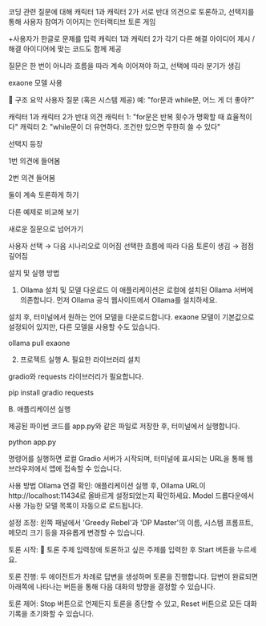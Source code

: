 코딩 관련 질문에 대해
캐릭터 1과 캐릭터 2가 서로 반대 의견으로 토론하고,
선택지를 통해 사용자 참여가 이어지는 인터랙티브 토론 게임

+사용자가 한글로 문제를 입력
캐릭터 1과 캐릭터 2가 각기 다른 해결 아이디어 제시 / 해결 아이디어에 맞는 코드도 함께 제공

질문은 한 번이 아니라 흐름을 따라 계속 이어져야 하고, 선택에 따라 분기가 생김

exaone 모델 사용

🔁 구조 요약
사용자 질문 (혹은 시스템 제공)
예: "for문과 while문, 어느 게 더 좋아?"

캐릭터 1과 캐릭터 2가 반대 의견
캐릭터 1: "for문은 반복 횟수가 명확할 때 효율적이다"
캐릭터 2: "while문이 더 유연하다. 조건만 있으면 무한히 쓸 수 있다"

선택지 등장

1번 의견에 들어봄

2번 의견 들어봄

둘이 계속 토론하게 하기

다른 예제로 비교해 보기

새로운 질문으로 넘어가기

사용자 선택 → 다음 시나리오로 이어짐
선택한 흐름에 따라 다음 토론이 생김 → 점점 깊어짐

설치 및 실행 방법
1. Ollama 설치 및 모델 다운로드
이 애플리케이션은 로컬에 설치된 Ollama 서버에 의존합니다. 먼저 Ollama 공식 웹사이트에서 Ollama를 설치하세요.

설치 후, 터미널에서 원하는 언어 모델을 다운로드합니다. exaone 모델이 기본값으로 설정되어 있지만, 다른 모델을 사용할 수도 있습니다.

ollama pull exaone

2. 프로젝트 실행
A. 필요한 라이브러리 설치

gradio와 requests 라이브러리가 필요합니다.

pip install gradio requests

B. 애플리케이션 실행

제공된 파이썬 코드를 app.py와 같은 파일로 저장한 후, 터미널에서 실행합니다.

python app.py

명령어를 실행하면 로컬 Gradio 서버가 시작되며, 터미널에 표시되는 URL을 통해 웹 브라우저에서 앱에 접속할 수 있습니다.

사용 방법
Ollama 연결 확인: 애플리케이션 실행 후, Ollama URL이 http://localhost:11434로 올바르게 설정되었는지 확인하세요. Model 드롭다운에서 사용 가능한 모델 목록이 자동으로 로드됩니다.

설정 조정: 왼쪽 패널에서 'Greedy Rebel'과 'DP Master'의 이름, 시스템 프롬프트, 메모리 크기 등을 자유롭게 변경할 수 있습니다.

토론 시작: 📝 토론 주제 입력창에 토론하고 싶은 주제를 입력한 후 Start 버튼을 누르세요.

토론 진행: 두 에이전트가 차례로 답변을 생성하며 토론을 진행합니다. 답변이 완료되면 아래쪽에 나타나는 버튼을 통해 다음 대화의 방향을 결정할 수 있습니다.

토론 제어: Stop 버튼으로 언제든지 토론을 중단할 수 있고, Reset 버튼으로 모든 대화 기록을 초기화할 수 있습니다.
